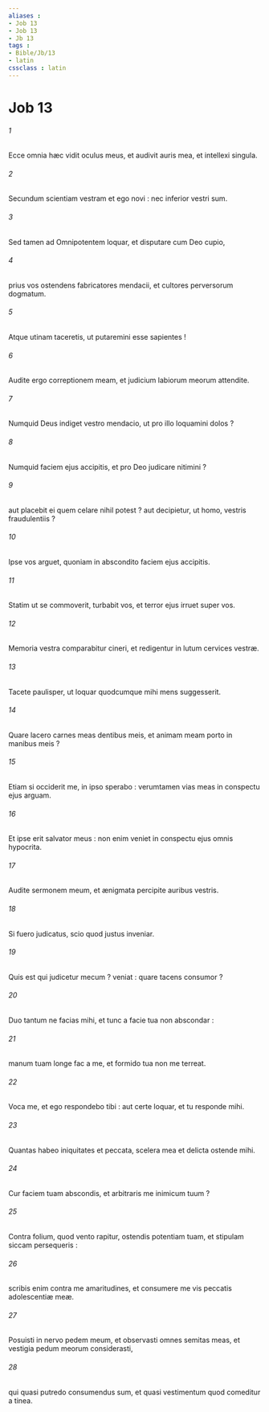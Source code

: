 ```yaml
---
aliases : 
- Job 13
- Job 13
- Jb 13
tags : 
- Bible/Jb/13
- latin
cssclass : latin
---
```


# Job 13

###### 1
Ecce omnia hæc vidit oculus meus, et audivit auris mea, et intellexi singula.
###### 2
Secundum scientiam vestram et ego novi : nec inferior vestri sum.
###### 3
Sed tamen ad Omnipotentem loquar, et disputare cum Deo cupio,
###### 4
prius vos ostendens fabricatores mendacii, et cultores perversorum dogmatum.
###### 5
Atque utinam taceretis, ut putaremini esse sapientes !
###### 6
Audite ergo correptionem meam, et judicium labiorum meorum attendite.
###### 7
Numquid Deus indiget vestro mendacio, ut pro illo loquamini dolos ?
###### 8
Numquid faciem ejus accipitis, et pro Deo judicare nitimini ?
###### 9
aut placebit ei quem celare nihil potest ? aut decipietur, ut homo, vestris fraudulentiis ?
###### 10
Ipse vos arguet, quoniam in abscondito faciem ejus accipitis.
###### 11
Statim ut se commoverit, turbabit vos, et terror ejus irruet super vos.
###### 12
Memoria vestra comparabitur cineri, et redigentur in lutum cervices vestræ.
###### 13
Tacete paulisper, ut loquar quodcumque mihi mens suggesserit.
###### 14
Quare lacero carnes meas dentibus meis, et animam meam porto in manibus meis ?
###### 15
Etiam si occiderit me, in ipso sperabo : verumtamen vias meas in conspectu ejus arguam.
###### 16
Et ipse erit salvator meus : non enim veniet in conspectu ejus omnis hypocrita.
###### 17
Audite sermonem meum, et ænigmata percipite auribus vestris.
###### 18
Si fuero judicatus, scio quod justus inveniar.
###### 19
Quis est qui judicetur mecum ? veniat : quare tacens consumor ?
###### 20
Duo tantum ne facias mihi, et tunc a facie tua non abscondar :
###### 21
manum tuam longe fac a me, et formido tua non me terreat.
###### 22
Voca me, et ego respondebo tibi : aut certe loquar, et tu responde mihi.
###### 23
Quantas habeo iniquitates et peccata, scelera mea et delicta ostende mihi.
###### 24
Cur faciem tuam abscondis, et arbitraris me inimicum tuum ?
###### 25
Contra folium, quod vento rapitur, ostendis potentiam tuam, et stipulam siccam persequeris :
###### 26
scribis enim contra me amaritudines, et consumere me vis peccatis adolescentiæ meæ.
###### 27
Posuisti in nervo pedem meum, et observasti omnes semitas meas, et vestigia pedum meorum considerasti,
###### 28
qui quasi putredo consumendus sum, et quasi vestimentum quod comeditur a tinea.
